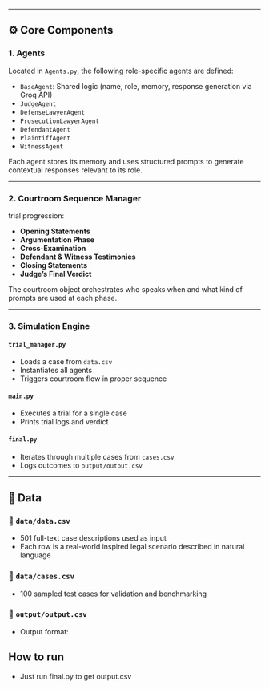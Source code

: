 
---

## ⚙️ Core Components

### 1. **Agents**
Located in `Agents.py`, the following role-specific agents are defined:
- `BaseAgent`: Shared logic (name, role, memory, response generation via Groq API)
- `JudgeAgent`
- `DefenseLawyerAgent`
- `ProsecutionLawyerAgent`
- `DefendantAgent`
- `PlaintiffAgent`
- `WitnessAgent`

Each agent stores its memory and uses structured prompts to generate contextual responses relevant to its role.

---

### 2. **Courtroom Sequence Manager**
trial progression:
- **Opening Statements**
- **Argumentation Phase**
- **Cross-Examination**
- **Defendant & Witness Testimonies**
- **Closing Statements**
- **Judge’s Final Verdict**

The courtroom object orchestrates who speaks when and what kind of prompts are used at each phase.

---

### 3. **Simulation Engine**
#### `trial_manager.py`
- Loads a case from `data.csv`
- Instantiates all agents
- Triggers courtroom flow in proper sequence

#### `main.py`
- Executes a trial for a single case
- Prints trial logs and verdict

#### `final.py`
- Iterates through multiple cases from `cases.csv`
- Logs outcomes to `output/output.csv`

---

## 🧪 Data

### 📄 `data/data.csv`
- 501 full-text case descriptions used as input
- Each row is a real-world inspired legal scenario described in natural language

### 📄 `data/cases.csv`
- 100 sampled test cases for validation and benchmarking

### 📄 `output/output.csv`
- Output format:

## How to run
- Just run final.py to get output.csv
